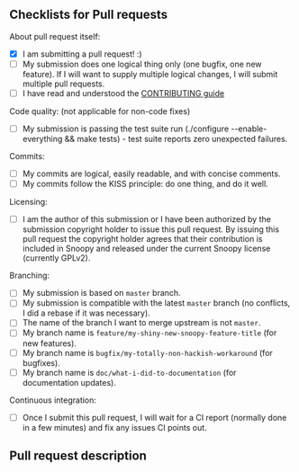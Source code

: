 Checklists for Pull requests
----------------------------

About pull request itself:
- [X] I am submitting a pull request! :)
- [ ] My submission does one logical thing only (one bugfix, one new feature). If I will want to supply multiple logical changes, I will submit multiple pull requests.
- [ ] I have read and understood the [CONTRIBUTING guide](https://github.com/a2o/snoopy/blob/master/.github/CONTRIBUTING.md)

Code quality:
(not applicable for non-code fixes)
- [ ] My submission is passing the test suite run (./configure --enable-everything && make tests) - test suite reports zero unexpected failures.

Commits:
- [ ] My commits are logical, easily readable, and with concise comments.
- [ ] My commits follow the KISS principle: do one thing, and do it well.

Licensing:
- [ ] I am the author of this submission or I have been authorized by the submission copyright holder to issue this pull request. By issuing this pull request the copyright holder agrees that their contribution is included in Snoopy and released under the current Snoopy license (currently GPLv2).

Branching:
- [ ] My submission is based on `master` branch.
- [ ] My submission is compatible with the latest `master` branch (no conflicts, I did a rebase if it was necessary).
- [ ] The name of the branch I want to merge upstream is not `master`.
- [ ] My branch name is `feature/my-shiny-new-snoopy-feature-title` (for new features).
- [ ] My branch name is `bugfix/my-totally-non-hackish-workaround` (for bugfixes).
- [ ] My branch name is `doc/what-i-did-to-documentation` (for documentation updates).

Continuous integration:
- [ ] Once I submit this pull request, I will wait for a CI report (normally done in a few minutes) and fix any issues CI points out.



Pull request description
------------------------
<DESCRIBE YOUR PULL REQUEST HERE>

